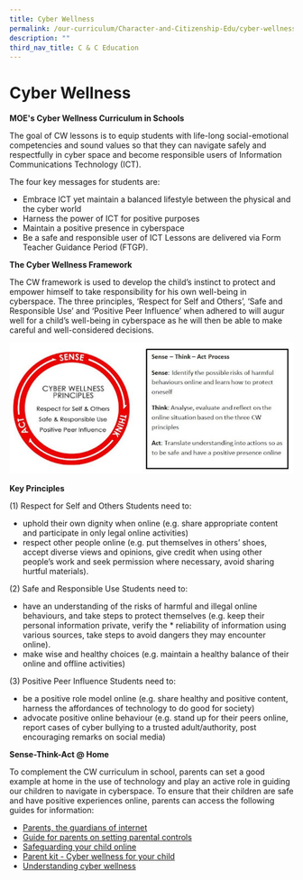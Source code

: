 ```yaml
---
title: Cyber Wellness
permalink: /our-curriculum/Character-and-Citizenship-Edu/cyber-wellness
description: ""
third_nav_title: C & C Education
---
```


# Cyber Wellness

**MOE's Cyber Wellness Curriculum in Schools**

The goal of CW lessons is to equip students with life-long social-emotional competencies and sound values so that they can navigate safely and respectfully in cyber space and become responsible users of Information Communications Technology (ICT).

The four key messages for students are:
* Embrace ICT yet maintain a balanced lifestyle between the physical and the cyber world
* Harness the power of ICT for positive purposes
* Maintain a positive presence in cyberspace
* Be a safe and responsible user of ICT
Lessons are delivered via Form Teacher Guidance Period (FTGP). 

**The Cyber Wellness Framework**

The CW framework is used to develop the child’s instinct to protect and empower himself to take responsibility for his own well-being in cyberspace. The three principles, ‘Respect for Self and Others’, ‘Safe and Responsible Use’ and ‘Positive Peer Influence’ when adhered to will augur well for a child’s well-being in cyberspace as he will then be able to make careful and well-considered decisions.

![](/images/cw.jpg)

**Key Principles**

(1) Respect for Self and Others
Students need to:
* uphold their own dignity when online (e.g. share appropriate content and participate in only legal online activities)
* respect other people online (e.g. put themselves in others’ shoes, accept diverse views and opinions, give credit when using other people’s work and seek permission where necessary, avoid sharing hurtful materials).

(2) Safe and Responsible Use
Students need to:
* have an understanding of the risks of harmful and illegal online behaviours, and take steps to protect themselves (e.g. keep their personal information private, verify the * reliability of information using various sources, take steps to avoid dangers they may encounter online).
* make wise and healthy choices (e.g. maintain a healthy balance of their online and offline activities)

(3) Positive Peer Influence
Students need to:
* be a positive role model online (e.g. share healthy and positive content, harness the affordances of technology to do good for society)
* advocate positive online behaviour (e.g. stand up for their peers online, report cases of cyber bullying to a trusted adult/authority, post encouraging remarks on social media)

**Sense-Think-Act @ Home**

To complement the CW curriculum in school, parents can set a good example at home in the use of technology and play an active role in guiding our children to navigate in cyberspace. To ensure that their children are safe and have positive experiences online, parents can access the following guides for information:

* [Parents, the guardians of internet](https://www.schoolbag.edu.sg/story/parents-the-guardians-of-internet-safety)
* [Guide for parents on setting parental controls](https://www.schoolbag.edu.sg/story/guide-for-parents-on-setting-parental-controls)
* [Safeguarding your child online](https://www.schoolbag.edu.sg/story/safeguarding-your-child-online)
* [Parent kit - Cyber wellness for your child](/files/cyber-wellness-for-your-child.pdf)
* [Understanding cyber wellness](https://www.schoolbag.edu.sg/story/understanding-cyber-wellness)